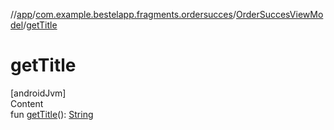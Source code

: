 //[app](../../index.md)/[com.example.bestelapp.fragments.ordersucces](../index.md)/[OrderSuccesViewModel](index.md)/[getTitle](get-title.md)



# getTitle  
[androidJvm]  
Content  
fun [getTitle](get-title.md)(): [String](https://kotlinlang.org/api/latest/jvm/stdlib/kotlin/-string/index.html)  



